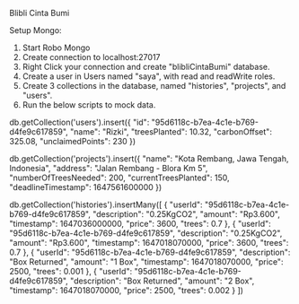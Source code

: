 Blibli Cinta Bumi

Setup Mongo:
1. Start Robo Mongo
2. Create connection to localhost:27017
3. Right Click your connection and create "blibliCintaBumi" database.
4. Create a user in Users named "saya", with read and readWrite roles.
5. Create 3 collections in the database, named "histories", "projects", and "users".
6. Run the below scripts to mock data.

db.getCollection('users').insert({
    "id": "95d6118c-b7ea-4c1e-b769-d4fe9c617859",
    "name": "Rizki",
    "treesPlanted": 10.32,
    "carbonOffset": 325.08,
    "unclaimedPoints": 230
    })

db.getCollection('projects').insert({
    "name": "Kota Rembang, Jawa Tengah, Indonesia",
    "address": "Jalan Rembang - Blora Km 5",
    "numberOfTreesNeeded": 200,
    "currentTreesPlanted": 150,
    "deadlineTimestamp": 1647561600000
    })
    
db.getCollection('histories').insertMany([
{
    "userId": "95d6118c-b7ea-4c1e-b769-d4fe9c617859",
    "description": "0.25KgCO2",
    "amount": "Rp3.600",
    "timestamp": 1647036000000,
    "price": 3600,
    "trees": 0.7
}, {
    "userId": "95d6118c-b7ea-4c1e-b769-d4fe9c617859",
    "description": "0.25KgCO2",
    "amount": "Rp3.600",
    "timestamp": 1647018070000,
    "price": 3600,
    "trees": 0.7
}, {
    "userId": "95d6118c-b7ea-4c1e-b769-d4fe9c617859",
    "description": "Box Returned",
    "amount": "1 Box",
    "timestamp": 1647018070000,
    "price": 2500,
    "trees": 0.001
}, {
    "userId": "95d6118c-b7ea-4c1e-b769-d4fe9c617859",
    "description": "Box Returned",
    "amount": "2 Box",
    "timestamp": 1647018070000,
    "price": 2500,
    "trees": 0.002
}
])
